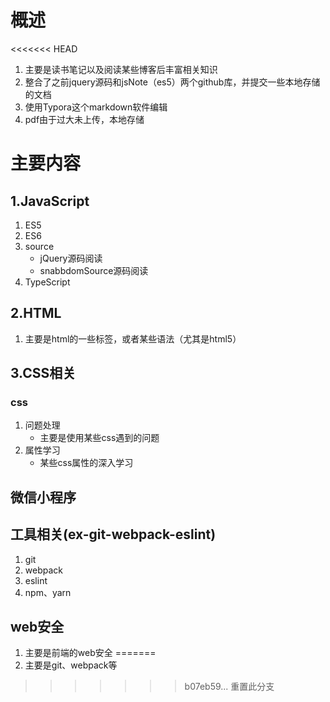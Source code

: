 # 概述

<<<<<<< HEAD
1. 主要是读书笔记以及阅读某些博客后丰富相关知识
2. 整合了之前jquery源码和jsNote（es5）两个github库，并提交一些本地存储的文档
3. 使用Typora这个markdown软件编辑
4. pdf由于过大未上传，本地存储

# 主要内容

## 1.JavaScript

1. ES5
2. ES6
3. source
	- jQuery源码阅读
	- snabbdomSource源码阅读
4. TypeScript

## 2.HTML

1. 主要是html的一些标签，或者某些语法（尤其是html5）

## 3.CSS相关

### css

1. 问题处理
	- 主要是使用某些css遇到的问题
2. 属性学习
	- 某些css属性的深入学习

## 微信小程序



## 工具相关(ex-git-webpack-eslint)

1. git
2. webpack
3. eslint
4. npm、yarn

##  web安全

1. 主要是前端的web安全
=======
1. 主要是git、webpack等
>>>>>>> b07eb59... 重置此分支
